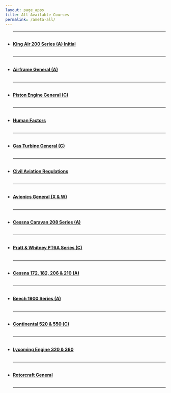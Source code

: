 ```yaml
---
layout: page_apps
title: All Available Courses
permalink: /ameta-all/
---
```


<p>
<ul>
<hr>
<br>
<li><a href="../ameta-book"><strong>King Air 200 Series (A) Initial</strong></a></li>
<br>
<hr>
<br>
<li><a href="../ameta-book"><strong>Airframe General (A)</strong></a></li>
<br>
<hr>
<br>
<li><a href="../ameta-book"><strong>Piston Engine General (C)</strong></a></li>
<br>
<hr>
<br>
<li><a href="../ameta-book"><strong>Human Factors</strong></a></li>
<br>
<hr>
<br>
<li><a href="../ameta-book"><strong>Gas Turbine General (C)</strong></a></li>
<br>
<hr>
<br>
<li><a href="../ameta-book"><strong>Civil Aviation Regulations</strong></a></li>
<br>
<hr>
<br>
<li><a href="../ameta-book"><strong>Avionics General (X & W)</strong></a></li>
<br>
<hr>
<br>
<li><a href="../ameta-book"><strong>Cessna Caravan 208 Series (A)</strong></a></li>
<br>
<hr>
<br>
<li><a href="../ameta-book"><strong>Pratt & Whitney PT6A Series (C)</strong></a></li>
<br>
<hr>
<br>
<li><a href="../ameta-book"><strong>Cessna 172, 182, 206 & 210 (A)</strong></a></li>
<br>
<hr>
<br>
<li><a href="../ameta-book"><strong>Beech 1900 Series (A)</strong></a></li>
<br>
<hr>
<br>
<li><a href="../ameta-book"><strong>Continental 520 & 550 (C)</strong></a></li>
<br>
<hr>
<br>
<li><a href="../ameta-book"><strong>Lycoming Engine 320 & 360</strong></a></li>
<br>
<hr>
<br>
<li><a href="../ameta-book"><strong>Rotorcraft General</strong></a></li>
<br>
<hr>
</ul>
</p>
